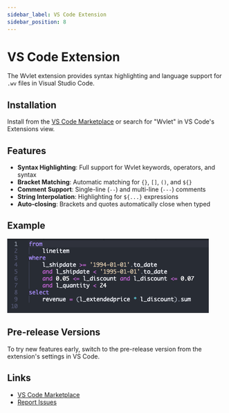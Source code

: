 ```yaml
---
sidebar_label: VS Code Extension
sidebar_position: 8
---
```


# VS Code Extension

The Wvlet extension provides syntax highlighting and language support for `.wv` files in Visual Studio Code.

## Installation

Install from the [VS Code Marketplace](https://marketplace.visualstudio.com/items?itemName=wvlet.wvlet) or search for "Wvlet" in VS Code's Extensions view.

## Features

- **Syntax Highlighting**: Full support for Wvlet keywords, operators, and syntax
- **Bracket Matching**: Automatic matching for `{}`, `[]`, `()`, and `${}`
- **Comment Support**: Single-line (`--`) and multi-line (`---`) comments
- **String Interpolation**: Highlighting for `${...}` expressions
- **Auto-closing**: Brackets and quotes automatically close when typed

## Example

![Wvlet syntax highlighting in VS Code](./vscode.png)

## Pre-release Versions

To try new features early, switch to the pre-release version from the extension's settings in VS Code.

## Links

- [VS Code Marketplace](https://marketplace.visualstudio.com/items?itemName=wvlet.wvlet)
- [Report Issues](https://github.com/wvlet/wvlet/issues)
